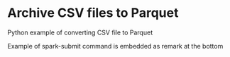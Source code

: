 # Archive CSV files to Parquet

Python example of converting CSV file to Parquet

Example of spark-submit command is embedded as remark at the bottom
